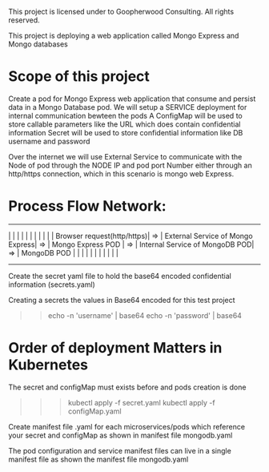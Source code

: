 This project is licensed under to Goopherwood Consulting. All rights reserved.

This project is deploying a web application called Mongo Express and Mongo databases

Scope of this project
=====================

Create a pod for Mongo Express web application that consume and persist data in a  Mongo Database pod.
We will setup a SERVICE deployment for internal communication bewteen the pods
A ConfigMap will be used to store callable parameters like the URL which does contain confidential information
Secret will be used to store confidential information like DB username and password 

Over the internet we will use External Service to communicate with the Node of pod through the NODE IP and pod port Number either through an http/https connection, which in this scenario is mongo web Express.


Process Flow Network:
=====================
 -----------------------------     ----------------------------------         ---------------------         ---------------------------------        -------------
|                            |    |                                  |        |                    |      |                                 |      |              |
| Browser request(http/https)| => | External Service of Mongo Express|  =>    |  Mongo Express POD |  =>  |  Internal Service of MongoDB POD|   => |  MongoDB POD |
|                            |    |                                  |        |                    |      |                                 |      |              |
 ----------------------------      ----------------------------------          --------------------        ---------------------------------        -------------- 



Create the secret yaml file to hold the base64 encoded confidential information (secrets.yaml)

Creating a secrets the values in Base64 encoded for this test project
   >> echo -n 'username' | base64
   >> echo -n 'password' | base64

Order of deployment Matters in Kubernetes
=========================================
The secret and configMap must exists before and pods creation is done

   >>> kubectl apply -f secret.yaml
   >>> kubectl apply -f configMap.yaml

Create manifest file .yaml for each microservices/pods which reference your secret and configMap as shown in manifest file  mongodb.yaml

The pod configuration and service manifest files can live in a single manifest file as shown the manifest file  mongodb.yaml
